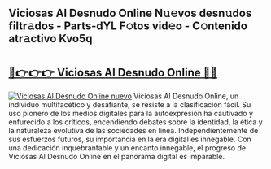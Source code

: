 ## Viciosas Al Desnudo Online N𝚞𝚎vos desn𝚞dos filtr𝚊dos - Parts-dYL F𝚘tos vid𝚎o - C𝚘ntenido atr𝚊ctivo Kvo5q

# <h2><a href="http://mbbpde.tromn.icu/?c=Viciosas+Al+Desnudo+Online">🔗👉👉👉 Viciosas Al Desnudo Online 🔗🔗</a></h2>

[![Viciosas Al Desnudo Online nuevo](https://i.imgur.com/pEAQMta.gif)](http://mbbpde.tromn.icu/?c=Viciosas+Al+Desnudo+Online)
Viciosas Al Desnudo Online, un individuo multifacético y desafiante, se resiste a la clasificación fácil. Su uso pionero de los medios digitales para la autoexpresión ha cautivado y enfurecido a los críticos, encendiendo debates sobre la identidad, la ética y la naturaleza evolutiva de las sociedades en línea. Independientemente de sus esfuerzos futuros, su importancia en la era digital es innegable. Con una dedicación inquebrantable y un encanto innegable, el progreso de Viciosas Al Desnudo Online en el panorama digital es imparable.
